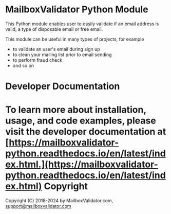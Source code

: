 MailboxValidator Python Module
==============================

This Python module enables user to easily validate if an email address is valid, a type of disposable email or free email.

This module can be useful in many types of projects, for example

 - to validate an user's email during sign up
 - to clean your mailing list prior to email sending
 - to perform fraud check
 - and so on

# Developer Documentation
To learn more about installation, usage, and code examples, please visit the developer documentation at [https://mailboxvalidator-python.readthedocs.io/en/latest/index.html.](https://mailboxvalidator-python.readthedocs.io/en/latest/index.html)
Copyright
=========

Copyright (C) 2018-2024 by MailboxValidator.com, support@mailboxvalidator.com
